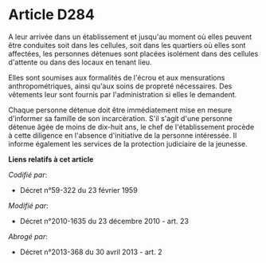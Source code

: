 # Article D284

A leur arrivée dans un établissement et jusqu'au moment où elles peuvent être conduites soit dans les cellules, soit dans les
quartiers où elles sont affectées, les personnes détenues sont placées isolément dans des cellules d'attente ou dans des
locaux en tenant lieu.

Elles sont soumises aux formalités de l'écrou et aux mensurations anthropométriques, ainsi qu'aux soins de propreté
nécessaires. Des vêtements leur sont fournis par l'administration si elles le demandent.

Chaque personne détenue doit être immédiatement mise en mesure d'informer sa famille de son incarcération. S'il s'agit d'une
personne détenue âgée de moins de dix-huit ans, le chef de l'établissement procède à cette diligence en l'absence
d'initiative de la personne intéressée. Il informe également les services de la protection judiciaire de la jeunesse.

**Liens relatifs à cet article**

_Codifié par_:

  - Décret n°59-322 du 23 février 1959

_Modifié par_:

  - Décret n°2010-1635 du 23 décembre 2010 - art. 23

_Abrogé par_:

  - Décret n°2013-368 du 30 avril 2013 - art. 2

